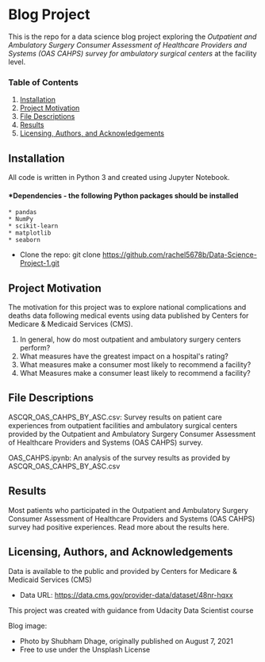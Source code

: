 #  Blog Project

This is the repo for a data science blog project exploring the *Outpatient and Ambulatory Surgery Consumer Assessment of Healthcare Providers and Systems (OAS CAHPS) survey for ambulatory surgical centers* at the facility level.

### Table of Contents

1. [Installation](#installation)
2. [Project Motivation](#motivation)
3. [File Descriptions](#files)
4. [Results](#results)
5. [Licensing, Authors, and Acknowledgements](#licensing)

## Installation <a name="installation"></a>

All code is written in Python 3 and created using Jupyter Notebook.

#### *Dependencies - the following Python packages should be installed 
	* pandas
	* NumPy
	* scikit-learn
	* matplotlib
	* seaborn


* Clone the repo: git clone https://github.com/rachel5678b/Data-Science-Project-1.git

## Project Motivation<a name="motivation"></a>

The motivation for this project was to explore national complications and deaths data following medical events using data published by Centers for Medicare & Medicaid Services (CMS). 

1. In general, how do most outpatient and ambulatory surgery centers perform?
2. What measures have the greatest impact on a hospital's rating?
3. What measures make a consumer most likely to recommend a facility?
4. What Measures make a consumer least likely to recommend a facility?


## File Descriptions<a name="files"></a>

ASCQR_OAS_CAHPS_BY_ASC.csv: Survey results on patient care experiences from outpatient facilities and ambulatory surgical centers provided by the Outpatient and Ambulatory Surgery Consumer Assessment of Healthcare Providers and Systems (OAS CAHPS) survey. 

OAS_CAHPS.ipynb: An analysis of the survey results as provided by ASCQR_OAS_CAHPS_BY_ASC.csv


## Results<a name="results"></a>

Most patients who participated in the Outpatient and Ambulatory Surgery Consumer Assessment of Healthcare Providers and Systems (OAS CAHPS) survey had positive experiences. Read more about the results here.


## Licensing, Authors, and Acknowledgements<a name="licensing"></a>

Data is available to the public and provided by Centers for Medicare & Medicaid Services (CMS)
  * Data URL: https://data.cms.gov/provider-data/dataset/48nr-hqxx

This project was created with guidance from Udacity Data Scientist course

Blog image:
  * Photo by Shubham Dhage, originally published on August 7, 2021
  * Free to use under the Unsplash License

